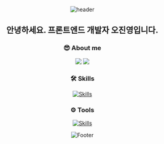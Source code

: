 

<div align="center">
 
![header](https://capsule-render.vercel.app/api?type=waving&color=0f4c81&height=200&animation=fadeIn&text=JinY%20Github&fontColor=fff)
## 안녕하세요. 프론트엔드 개발자 오진영입니다.

### 😎 About me
<a href="https://www.instagram.com/jin.__o/"><img src="https://img.shields.io/badge/Instagram-E4405F?style=flat&logo=Instagram&logoColor=white"></a>
<a href="https://blog.naver.com/wlsdud6221"><img src="https://img.shields.io/badge/Blog-03C75A?style=flat&logo=Naver&logoColor=white"></a>

### 🛠 Skills
[![Skills](https://go-skill-icons.vercel.app/api/icons?i=javascript,typescript,react,reactnative,vue)](https://github.com/JJJJ55)
### ⚙ Tools
[![Skills](https://go-skill-icons.vercel.app/api/icons?i=figma,vscode,git,jira,discord)](https://github.com/JJJJ55)

![Footer](https://capsule-render.vercel.app/api?type=waving&color=0f4c81&height=200&section=footer)
</div>
